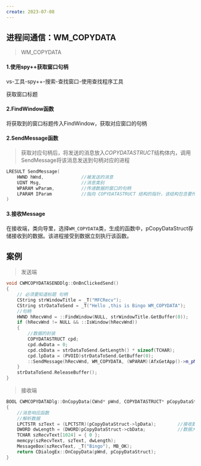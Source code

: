 ```yaml
---
create: 2023-07-08
---
```

## 进程间通信：WM_COPYDATA

> WM_COPYDATA

#### 1.使用spy++获取窗口句柄

vs-工具-spy++-搜索-查找窗口-使用查找程序工具

获取窗口标题

#### 2.FindWindow函数

将获取到的窗口标题传入FindWindow，获取对应窗口的句柄

#### 2.SendMessage函数

> 获取对应句柄后，将发送的消息放入*COPYDATASTRUCT*结构体内，调用SendMessage将该消息发送到句柄对应的进程

```C++
LRESULT SendMessage(
    HWND hWnd,				//被发送的消息
    UINT Msg,				//消息类别
    WPARAM wParam,			//传递数据的窗口的句柄
    LPARAM IParam			//指向 COPYDATASTRUCT 结构的指针，该结构包含要传递的数据。
)
```

#### 3.接收Message

在接收端，类向导里，选择`WM_COPYDATA`类，生成的函数中，pCopyDataStruct存储接收到的数据。该进程接受到数据立刻执行该函数。



## 案例

> 发送端

```C++
void CWMCOPYDATASENDDlg::OnBnClickedSend()
{
    // 必须要知道标题 句柄
    CString strWindowTitle = _T("MFCRecv");
    CString strDataToSend = _T("Hello ,this is Bingo WM_COPYDATA");
    //句柄
    HWND hRecvWnd = ::FindWindow(NULL, strWindowTitle.GetBuffer(0));
    if (hRecvWnd != NULL && ::IsWindow(hRecvWnd))
    {
        //数据的封装
        COPYDATASTRUCT cpd;
        cpd.dwData = 0;
        cpd.cbData = strDataToSend.GetLength() * sizeof(TCHAR);
        cpd.lpData = (PVOID)strDataToSend.GetBuffer(0);
        ::SendMessage(hRecvWnd, WM_COPYDATA, (WPARAM)(AfxGetApp()->m_pMainWnd),(LPARAM)&cpd);
    }
    strDataToSend.ReleaseBuffer();
}
```

> 接收端

```C++
BOOL CWMCOPYDATADlg::OnCopyData(CWnd* pWnd, COPYDATASTRUCT* pCopyDataStruct)
{
    //消息响应函数
    //解析数据
    LPCTSTR szText = (LPCTSTR)(pCopyDataStruct->lpData);		//接收数据
    DWORD dwLength = (DWORD)pCopyDataStruct->cbData;			//数据大小
    TCHAR szRecvText[1024] = { 0 };
    memcpy(szRecvText, szText, dwLength);
    MessageBox(szRecvText, _T("Bingo"), MB_OK);
    return CDialogEx::OnCopyData(pWnd, pCopyDataStruct);
}
```

